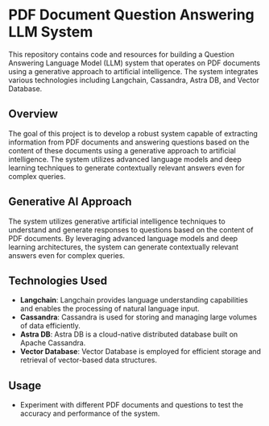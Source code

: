 

# PDF Document Question Answering LLM System

This repository contains code and resources for building a Question Answering Language Model (LLM) system that operates on PDF documents using a generative approach to artificial intelligence. The system integrates various technologies including Langchain, Cassandra, Astra DB, and Vector Database.

## Overview

The goal of this project is to develop a robust system capable of extracting information from PDF documents and answering questions based on the content of these documents using a generative approach to artificial intelligence. The system utilizes advanced language models and deep learning techniques to generate contextually relevant answers even for complex queries.

## Generative AI Approach

The system utilizes generative artificial intelligence techniques to understand and generate responses to questions based on the content of PDF documents. By leveraging advanced language models and deep learning architectures, the system can generate contextually relevant answers even for complex queries.

## Technologies Used

- **Langchain**: Langchain provides language understanding capabilities and enables the processing of natural language input.
- **Cassandra**: Cassandra is used for storing and managing large volumes of data efficiently.
- **Astra DB**: Astra DB is a cloud-native distributed database built on Apache Cassandra.
- **Vector Database**: Vector Database is employed for efficient storage and retrieval of vector-based data structures.




## Usage


- Experiment with different PDF documents and questions to test the accuracy and performance of the system.



